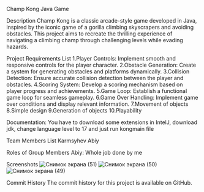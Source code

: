 Champ Kong Java Game

Description
Champ Kong is a classic arcade-style game developed in Java, inspired by the iconic game of a gorilla climbing skyscrapers and avoiding obstacles. This project aims to recreate the thrilling experience of navigating a climbing champ through challenging levels while evading hazards.

Project Requirements List
1.Player Controls: Implement smooth and responsive controls for the player character.
2.Obstacle Generation: Create a system for generating obstacles and platforms dynamically.
3.Collision Detection: Ensure accurate collision detection between the player and obstacles.
4.Scoring System: Develop a scoring mechanism based on player progress and achievements.
5.Game Loop: Establish a functional game loop for seamless gameplay.
6.Game Over Handling: Implement game over conditions and display relevant information.
7.Movement of objects
8.Simple design
9.Generation of objects
10.Playability

Documentation: You have to download some extensions in IntelJ, download jdk, change language level to 17 and just run kongmain file 

Team Members List
Karmsyhev Abiy

Roles of Group Members
Abiy: Whole job done by me

Screenshots
![Снимок экрана (51)](https://github.com/KarnaAbiy/monitoring_system-for_files/assets/99629706/dc7c49c2-5624-4a34-a95a-e8092c5eec4d)
![Снимок экрана (50)](https://github.com/KarnaAbiy/monitoring_system-for_files/assets/99629706/a33c8763-13a8-4ca5-9ebc-2b333829a594)
![Снимок экрана (49)](https://github.com/KarnaAbiy/monitoring_system-for_files/assets/99629706/820a3282-7251-465d-abe5-82b96e9a9aed)


Commit History
The commit history for this project is available on GitHub.
